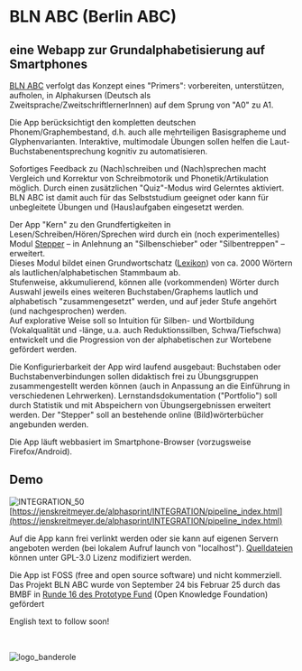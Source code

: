 

# BLN ABC (Berlin ABC) 
## eine Webapp zur Grundalphabetisierung auf Smartphones
[BLN ABC](https://jenskreitmeyer.de/alphasprint/STRESSTEST/pipeline_index_stresstest.html) verfolgt das Konzept eines "Primers": vorbereiten, unterstützen, aufholen, in Alphakursen (Deutsch als Zweitsprache/ZweitschriftlernerInnen) auf dem Sprung von "A0" zu A1.

Die App berücksichtigt den kompletten deutschen Phonem/Graphembestand, d.h. auch alle mehrteiligen Basisgrapheme und Glyphenvarianten.
Interaktive, multimodale Übungen sollen helfen die Laut-Buchstabenentsprechung kognitiv zu automatisieren.

Sofortiges Feedback zu (Nach)schreiben und (Nach)sprechen macht Vergleich und Korrektur von Schreibmotorik und Phonetik/Artikulation möglich. Durch einen zusätzlichen "Quiz"-Modus wird Gelerntes aktiviert.
BLN ABC ist damit auch für das Selbststudium geeignet oder kann für unbegleitete Übungen und (Haus)aufgaben eingesetzt werden.

Der App "Kern" zu den Grundfertigkeiten in Lesen/Schreiben/Hören/Sprechen wird durch ein (noch experimentelles) Modul [Stepper](https://jenskreitmeyer.de/alphasprint/SILBENSCHIEBER/audioautocomp.html) – in Anlehnung an "Silbenschieber" oder "Silbentreppen" – erweitert.<br>
Dieses Modul bildet einen Grundwortschatz ([Lexikon](https://github.com/eieye/searchable_speaking_lexicon)) von ca. 2000 Wörtern als lautlichen/alphabetischen Stammbaum ab.<br>
Stufenweise, akkumulierend, können alle (vorkommenden) Wörter durch Auswahl jeweils eines weiteren Buchstaben/Graphems lautlich und alphabetisch "zusammengesetzt" werden, und auf jeder Stufe angehört (und nachgesprochen) werden.<br>
Auf explorative Weise soll so Intuition für Silben- und Wortbildung (Vokalqualität und -länge, u.a. auch Reduktionssilben, Schwa/Tiefschwa) entwickelt und die Progression von der alphabetischen zur Wortebene gefördert werden.

Die Konfigurierbarkeit der App wird laufend ausgebaut: Buchstaben oder Buchstabenverbindungen sollen didaktisch frei zu Übungsgruppen zusammengestellt werden können (auch in Anpassung an die Einführung in verschiedenen Lehrwerken). Lernstandsdokumentation ("Portfolio") soll durch Statistik und mit Abspeichern von Übungsergebnissen erweitert werden. Der "Stepper" soll an bestehende online (Bild)wörterbücher angebunden werden.




Die App läuft webbasiert im Smartphone-Browser (vorzugsweise Firefox/Android). 
## Demo
![INTEGRATION_50](https://github.com/user-attachments/assets/3c8d5b15-986d-49be-ab15-113459bd3776)
[https://jenskreitmeyer.de/alphasprint/INTEGRATION/pipeline_index.html](https://jenskreitmeyer.de/alphasprint/INTEGRATION/pipeline_index.html)





Auf die App kann frei verlinkt werden oder sie kann auf eigenen Servern angeboten werden (bei lokalem Aufruf launch von "localhost"). [Quelldateien](https://github.com/eieye/BLN_ABC) können unter GPL-3.0 Lizenz modifiziert werden.

Die App ist FOSS (free and open source software) und nicht kommerziell.
Das Projekt BLN ABC wurde von September 24 bis Februar 25 durch das BMBF in [Runde 16 des Prototype Fund](https://prototypefund.de/project/bln-abc/) (Open Knowledge Foundation) gefördert


English text to follow soon!
<br> 
<br>
## 

  





![logo_banderole](https://github.com/user-attachments/assets/466fe009-cf48-4a7b-a9d0-7c83e53dbe75)
